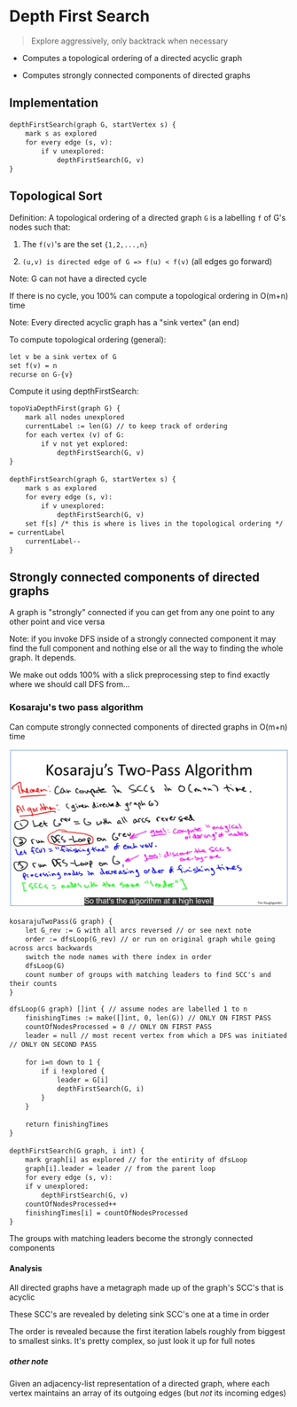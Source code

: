 # Depth First Search

> Explore aggressively, only backtrack when necessary

- Computes a topological ordering of a directed acyclic graph

- Computes strongly connected components of directed graphs

## Implementation

```psydo
depthFirstSearch(graph G, startVertex s) {
    mark s as explored
    for every edge (s, v):
        if v unexplored:
            depthFirstSearch(G, v)
}
```

## Topological Sort

Definition: A topological ordering of a directed graph `G` is a labelling `f` of G's nodes such that:

1. The `f(v)`'s are the set `{1,2,...,n}`

2. `(u,v) is directed edge of G => f(u) < f(v)` (all edges go forward)

Note: G can not have a directed cycle

If there is no cycle, you 100% can compute a topological ordering in O(m+n) time

Note: Every directed acyclic graph has a "sink vertex" (an end)

To compute topological ordering (general):

```psydo
let v be a sink vertex of G
set f(v) = n
recurse on G-{v}
```

Compute it using depthFirstSearch:

```psydo
topoViaDepthFirst(graph G) {
    mark all nodes unexplored
    currentLabel := len(G) // to keep track of ordering
    for each vertex (v) of G:
        if v not yet explored:
            depthFirstSearch(G, v)
}

depthFirstSearch(graph G, startVertex s) {
    mark s as explored
    for every edge (s, v):
        if v unexplored:
            depthFirstSearch(G, v)
    set f[s] /* this is where is lives in the topological ordering */ = currentLabel
    currentLabel--
}
```

## Strongly connected components of directed graphs

A graph is "strongly" connected if you can get from any one point to any other point and vice versa

Note: if you invoke DFS inside of a strongly connected component it may find the full component and nothing else or all the way to finding the whole graph. It depends.

We make out odds 100% with a slick preprocessing step to find exactly where we should call DFS from...

 ### Kosaraju's two pass algorithm

Can compute strongly connected components of directed graphs in O(m+n) time

![](../../images/kosarajuHighLevel.png)

```psydo
kosarajuTwoPass(G graph) {
    let G_rev := G with all arcs reversed // or see next note
    order := dfsLoop(G_rev) // or run on original graph while going across arcs backwards
    switch the node names with there index in order
    dfsLoop(G)
    count number of groups with matching leaders to find SCC's and their counts
}
```

```psydo
dfsLoop(G graph) []int { // assume nodes are labelled 1 to n
    finishingTimes := make([]int, 0, len(G)) // ONLY ON FIRST PASS
    countOfNodesProcessed = 0 // ONLY ON FIRST PASS
    leader = null // most recent vertex from which a DFS was initiated // ONLY ON SECOND PASS

    for i=n down to 1 {
        if i !explored {
            leader = G[i]
            depthFirstSearch(G, i)
        }
    }

    return finishingTimes
}

depthFirstSearch(G graph, i int) {
    mark graph[i] as explored // for the entirity of dfsLoop
    graph[i].leader = leader // from the parent loop
    for every edge (s, v):
    if v unexplored:
        depthFirstSearch(G, v)
    countOfNodesProcessed++
    finishingTimes[i] = countOfNodesProcessed
}
```

The groups with matching leaders become the strongly connected components

#### Analysis

All directed graphs have a metagraph made up of the graph's SCC's that is acyclic

These SCC's are revealed by deleting sink SCC's one at a time in order

The order is revealed because the first iteration labels roughly from biggest to smallest sinks. It's pretty complex, so just look it up for full notes

##### other note

Given an adjacency-list representation of a directed graph, where each vertex maintains an array of its outgoing edges (but *not* its incoming edges)
